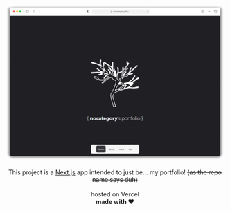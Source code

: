<p align="center">
  <a href="https://nocategory.dev/">
    <img src="./public/showcase.png" />
  </a>
  <br />
  <br />
  This project is a <a href="https://nextjs.org/">Next.js</a> app intended to just be... my portfolio! <strike>(as the repo name says duh)</strike>
  <br /> <br />
  hosted on Vercel
  <br />
  <b>made with ❤️</b>
</p>
